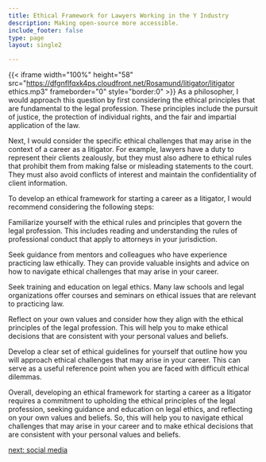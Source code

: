 ```yaml
---
title: Ethical Framework for Lawyers Working in the Y Industry
description: Making open-source more accessible.
include_footer: false
type: page
layout: single2

---
```


{{< iframe width="100%" height="58" src="https://dfgnflfqxk4ps.cloudfront.net/Rosamund/litigator/litigator ethics.mp3" frameborder="0" style="border:0" >}}
As a philosopher, I would approach this question by first considering the ethical principles that are fundamental to the legal profession. These principles include the pursuit of justice, the protection of individual rights, and the fair and impartial application of the law.

Next, I would consider the specific ethical challenges that may arise in the context of a career as a litigator. For example, lawyers have a duty to represent their clients zealously, but they must also adhere to ethical rules that prohibit them from making false or misleading statements to the court. They must also avoid conflicts of interest and maintain the confidentiality of client information.

To develop an ethical framework for starting a career as a litigator, I would recommend considering the following steps:

Familiarize yourself with the ethical rules and principles that govern the legal profession. This includes reading and understanding the rules of professional conduct that apply to attorneys in your jurisdiction.

Seek guidance from mentors and colleagues who have experience practicing law ethically. They can provide valuable insights and advice on how to navigate ethical challenges that may arise in your career.

Seek training and education on legal ethics. Many law schools and legal organizations offer courses and seminars on ethical issues that are relevant to practicing law.

Reflect on your own values and consider how they align with the ethical principles of the legal profession. This will help you to make ethical decisions that are consistent with your personal values and beliefs.

Develop a clear set of ethical guidelines for yourself that outline how you will approach ethical challenges that may arise in your career. This can serve as a useful reference point when you are faced with difficult ethical dilemmas.

Overall, developing an ethical framework for starting a career as a litigator requires a commitment to upholding the ethical principles of the legal profession, seeking guidance and education on legal ethics, and reflecting on your own values and beliefs. So, this will help you to navigate ethical challenges that may arise in your career and to make ethical decisions that are consistent with your personal values and beliefs.


<a href="https://workdojos.com/litigator/social">next: social media</a>
